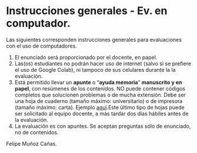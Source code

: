 # Instrucciones generales - Ev. en computador.

Las siguientes corresponden instrucciones generales para evaluaciones con el uso de computadores.

1. El enunciado será proporcionado por el docente, en papel.
2. Las(os) estudiantes no podrán hacer uso de internet (salvo si se prefiere el uso de Google Colab), ni tampoco de sus celulares durante la la evaluación.
3. Está permitido llevar un **apunte** o “**ayuda memoria**” **manuscrito y en papel**, con resúmenes de los contenidos. NO puede contener códigos completos que solucionen problemas o de mucha extensión. Debe ser una hoja de cuaderno (tamaño máximo: universitario) o de impresora (tamaño máximo: carta).  Ejemplo [aquí](../imagenes/EjemploApunteEv.Escrita.jpg).Este último tipo de hojas puede ser solicitado al equipo docente, a más tardar dos días hábiles antes de la evaluación. 
4. La evaluación es con apuntes. Se aceptan preguntas sólo de enunciado, no de contenidos.

Felipe Muñoz Cañas.

